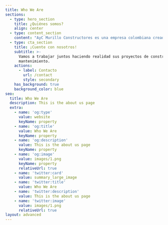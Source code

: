 ```yaml
---
title: Who We Are
sections:
  - type: hero_section
    title: ¿Quiénes somos?
    align: center
  - type: content_section
    content: "AyC Murillo Constructores es una empresa colombiana creada con el objetivo de ayudar a sus clientes a hacer realidad sus proyectos de construcción y mejoras en su hogar. Nuestra organización trabaja con altos estándares de calidad aplicando siempre las normas técnicas vigentes en el país.\_\n\nContamos con personal capacitado para realizar cada proyecto respetando siempre nuestro compromiso\_de realizar un trabajo de resultados satisfactorios para nuestros clientes con precio justo, respetando el cronograma y los estándares de calidad requeridos.\n"
  - type: cta_section
    title: ¡Cuente con nosotros!
    subtitle: >-
      Vamos a trabajar juntos haciendo realidad sus proyectos de construcción y
      mantenimiento.
    actions:
      - label: Contacto
        url: /contact
        style: secondary
    has_background: true
    background_color: blue
seo:
  title: Who We Are
  description: This is the about us page
  extra:
    - name: 'og:type'
      value: website
      keyName: property
    - name: 'og:title'
      value: Who We Are
      keyName: property
    - name: 'og:description'
      value: This is the about us page
      keyName: property
    - name: 'og:image'
      value: images/1.png
      keyName: property
      relativeUrl: true
    - name: 'twitter:card'
      value: summary_large_image
    - name: 'twitter:title'
      value: Who We Are
    - name: 'twitter:description'
      value: This is the about us page
    - name: 'twitter:image'
      value: images/1.png
      relativeUrl: true
layout: advanced
---
```


